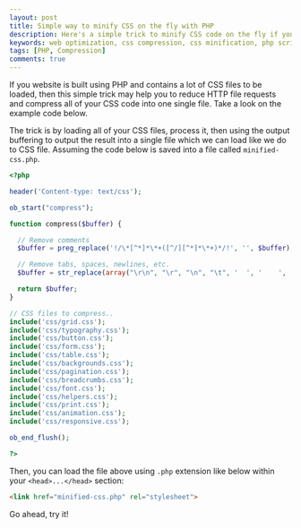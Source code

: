 ```yaml
---
layout: post
title: Simple way to minify CSS on the fly with PHP
description: Here's a simple trick to minify CSS code on the fly if your website is built using PHP code.
keywords: web optimization, css compression, css minification, php script
tags: [PHP, Compression]
comments: true
---
```


If you website is built using PHP and contains a lot of CSS files to be loaded, then this simple trick may help you to reduce HTTP file requests and compress all of your CSS code into one single file. Take a look on the example code below.

The trick is by loading all of your CSS files, process it, then using the output buffering to output the result into a single file which we can load like we do to CSS file. Assuming the code below is saved into a file called `minified-css.php`.

```php
<?php

header('Content-type: text/css');

ob_start("compress");

function compress($buffer) {

  // Remove comments
  $buffer = preg_replace('!/\*[^*]*\*+([^/][^*]*\*+)*/!', '', $buffer);

  // Remove tabs, spaces, newlines, etc.
  $buffer = str_replace(array("\r\n", "\r", "\n", "\t", '  ', '    ', '    '), '', $buffer);

  return $buffer;
}

// CSS files to compress..
include('css/grid.css');
include('css/typography.css');
include('css/button.css');
include('css/form.css');
include('css/table.css');
include('css/backgrounds.css');
include('css/pagination.css');
include('css/breadcrumbs.css');
include('css/font.css');
include('css/helpers.css');
include('css/print.css');
include('css/animation.css');
include('css/responsive.css');

ob_end_flush();

?>
```

Then, you can load the file above using `.php` extension like below within your `<head>...</head>` section:

```HTML
<link href="minified-css.php" rel="stylesheet">
```

Go ahead, try it!
